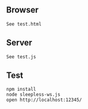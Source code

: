 

Browser
-------

	See test.html


Server
-------

	See test.js


Test
-------

	npm install
	node sleepless-ws.js
	open http://localhost:12345/

